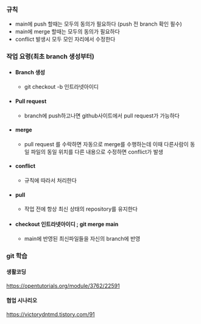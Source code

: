 ### 규칙

- main에 push 할때는 모두의 동의가 필요하다 (push 전 branch 확인 필수)
- main에 merge 할때는 모두의 동의가 필요하다
- conflict 발생시 모두 모인 자리에서 수정한다



### 작업 요령(최초 branch 생성부터)

- #### Branch 생성

  - git checkout -b 인트라넷아이디

- #### Pull request

  - branch에 push하고나면 github사이트에서 pull request가 가능하다

- #### merge

  - pull request 를 수락하면 자동으로 merge를 수행하는데 이때 다른사람이 동일 파일의 동일 위치를 다른 내용으로 수정하면 conflict가 발생

- #### conflict

  - 규칙에 따라서 처리한다

- #### pull

  - 작업 전에 항상 최신 상태의 repository를 유지한다

- #### checkout 인트라넷아이디 ; git merge main

  - main에 반영된 최신파일들을 자신의 branch에 반영





### git 학습

#### 생활코딩

https://opentutorials.org/module/3762/22591

#### 협업 시나리오

https://victorydntmd.tistory.com/91



### 